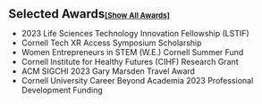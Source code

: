 <h2 style="margin: 20px 0px 10px;" id="awards">Selected Awards<a href="all_awards.html" style="font-size: 13px;">[Show All Awards]</a></h2> 

<ul>
  <li>2023 Life Sciences Technology Innovation Fellowship (LSTIF)</li>
  <li>Cornell Tech XR Access Symposium Scholarship</li>
  <li>Women Entrepreneurs in STEM (W.E.) Cornell Summer Fund</li>
  <li>Cornell Institute for Healthy Futures (CIHF) Research Grant</li>
  <li>ACM SIGCHI 2023 Gary Marsden Travel Award</li>  
  <li>Cornell University Career Beyond Academia 2023 Professional Development Funding</li>



</ul>
